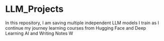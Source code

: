 # LLM_Projects
In this repository, I am saving multiple independent LLM models I train as I continue my journey learning courses from Hugging Face and Deep Learning AI and Writing Notes W 
